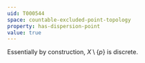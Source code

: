 ```yaml
---
uid: T000544
space: countable-excluded-point-topology
property: has-dispersion-point
value: true
---
```

Essentially by construction, $X \setminus \{p\}$ is discrete.

